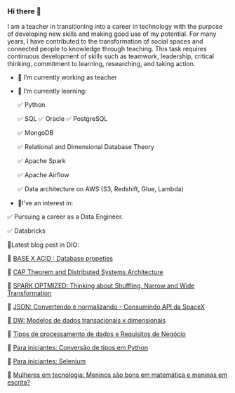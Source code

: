 ### Hi there 👋
I am a teacher in transitioning into a career in technology with the purpose of developing new skills and making good use of my potential.
For many years, I have contributed to the transformation of social spaces and connected people to knowledge through teaching.
This task requires continuous development of skills such as teamwork, leadership, critical thinking, commitment to learning, researching, and taking action.

- 🔭 I’m currently working as teacher
- 🌱 I’m currently learning:
  
   ✅ Python

   ✅ SQL  ✅ Oracle ✅ PostgreSQL
  
   ✅ MongoDB 

   ✅ Relational and Dimensional Database Theory

   ✅ Apache Spark

   ✅ Apache Airflow

   ✅ Data architecture on AWS (S3, Redshift, Glue, Lambda)

- 👀I've an interest in:

 ✅ Pursuing a career as a Data Engineer.

 ✅ Databricks 
   
  
          
          





📌Latest blog post in DIO:

🐣 <a href = "https://www.dio.me/articles/propriedades-dos-bancos-de-dados-base-x-acid"> BASE X ACID : Database propeties </a>

🐣 <a href = "https://www.dio.me/articles/teorema-cap-e-a-arquitetura-moderna-de-sistemas-distribuidos"> CAP Theorem and Distributed Systems Architecture </a>

🐣 <a href = "https://www.dio.me/articles/otmizando-desempenho-no-spark-pensando-sobre-shuffling-narrow-and-wide-transformation-h4">SPARK OPTMIZED: Thinking about Shuffling, Narrow and Wide Transformation</a>

🐣 <a href = "https://www.dio.me/articles/json-convertendo-e-normalizando-em-pyspark-para-inciantes"> JSON: Convertendo e normalizando - Consumindo API da SpaceX </a>

🐣<a href = "https://www.dio.me/articles/data-warehouse-modelos-de-dados-transacionais-vs-dimensionais"> DW: Modelos de dados transacionais x dimensionais </a> 

🐣 <a href = "https://www.dio.me/articles/gerenciamento-de-banco-de-dados-tipos-de-processamento-de-dados-e-requisitos-de-negocio-X70LAV"> Tipos de processamento de dados e Requisitos de Negócio </a>

🐣 <a href= "https://web.dio.me/articles/conversao-de-tipos-em-python-while-true-ou-try-except-para-iniciantes?back=%2Farticles&page=1&order=oldest"> Para iniciantes: Conversão de tipos em Python </a> 

🐣 <a href="https://web.dio.me/articles/selenium-for-begginers?back=%2Farticles&page=1&order=oldest">Para iniciantes: Selenium </a>

🐣 <a href = "https://web.dio.me/articles/mulheres-em-areas-tech-meninos-sao-bons-em-matematica-e-meninas-em-escrita?back=%2Farticles&page=1&order=oldest">Mulheres em tecnologia: Meninos são bons em matemática e meninas em escrita? </a>


